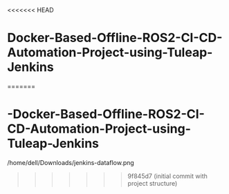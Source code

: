 <<<<<<< HEAD
# Docker-Based-Offline-ROS2-CI-CD-Automation-Project-using-Tuleap-Jenkins
=======
# -Docker-Based-Offline-ROS2-CI-CD-Automation-Project-using-Tuleap-Jenkins


/home/dell/Downloads/jenkins-dataflow.png
>>>>>>> 9f845d7 (initial commit with project structure)
